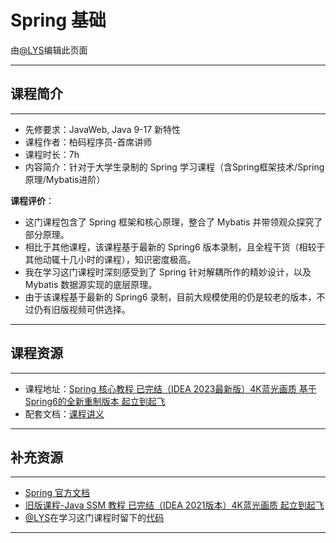 # Spring 基础

由[@LYS](https://lys2021.com/)编辑此页面

****

## 课程简介

<!-- 此处按照视频信息填写即可 -->

****

- 先修要求：JavaWeb, Java 9-17 新特性
- 课程作者：柏码程序员-首席讲师
- 课程时长：7h
- 内容简介：针对于大学生录制的 Spring 学习课程（含Spring框架技术/Spring原理/Mybatis进阶）

**课程评价**：

<!-- 介绍学习该门课程主观感受，内容包括但不限于：
    （1）课程覆盖的知识点范围
    （2）与同类课程相比它的优势与特点
    （3）学习这门课程的体验与感受（必须要有）
    （4）自学这门课的注意点（踩过的坑、难度预警等等）
    （5）... ...
     注意使用无序列表分割过长的语句，且句尾加上“。”
-->

* 这门课程包含了 Spring 框架和核心原理，整合了 Mybatis 并带领观众探究了部分原理。
* 相比于其他课程，该课程基于最新的 Spring6 版本录制，且全程干货（相较于其他动辄十几小时的课程），知识密度极高。
* 我在学习这门课程时深刻感受到了 Spring 针对解耦所作的精妙设计，以及 Mybatis 数据源实现的底层原理。
* 由于该课程基于最新的 Spring6 录制，目前大规模使用的仍是较老的版本，不过仍有旧版视频可供选择。

****

## 课程资源

<!-- 此处请尽量保证课程地址和文档链接长久有效
    （1）视频地址：[标题与链接课程标题尽量照应]()
    （2）配套文档：[标题可以说明文档来源等信息]()
-->

****

- 课程地址：[Spring 核心教程 已完结（IDEA 2023最新版）4K蓝光画质 基于Spring6的全新重制版本 起立到起飞](https://www.bilibili.com/video/BV1Kv4y1x7is/?vd_source=ce95ad6607d316dd76f87b90ab69fa3f)
- 配套文档：[课程讲义](https://itbaima.net/document/2/0/0)

****

## 补充资源

<!-- 请尽量补充相关学习资源，实在没有请尽量保证课程配套文档内容详实
    （1）官方文档
    （2）你在学习该课程时参考过的有用的资料
    （3）有用的博客或学习笔记
    （4）... ...
    注意使用无序列表列举
-->

****

* [Spring 官方文档](https://spring.io/)
* [旧版课程-Java SSM 教程 已完结（IDEA 2021版本）4K蓝光画质 起立到起飞](https://www.bilibili.com/video/BV1xL4y1H7Tq/?spm_id_from=333.999.0.0&vd_source=ce95ad6607d316dd76f87b90ab69fa3f)
* [@LYS](https://lys2021.com/)在学习这门课程时留下的[代码](https://github.com/Doge2077/learn-ssm)

****